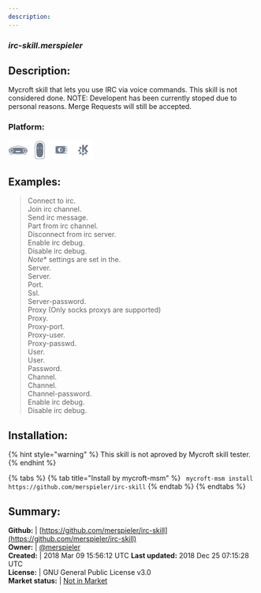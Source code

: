 ```yaml
---
description: 
---
```


### _irc-skill.merspieler_  
## Description:  
Mycroft skill that lets you use IRC via voice commands.
This skill is not considered done.
NOTE: Developent has been currently stoped due to personal reasons. Merge Requests will still be accepted.  
### Platform:  
 ![Mark I](../.gitbook/assets/mark-1-icon.png)  ![Mark II](../.gitbook/assets/mark-2-icon.png)  ![Picroft](../.gitbook/assets/picroft-icon.png)  ![plasmoid](../.gitbook/assets/kde.png)   
  
## Examples:  
> Connect to irc.  
> Join irc channel.  
> Send irc message.  
> Part from irc channel.  
> Disconnect from irc server.  
> Enable irc debug.  
> Disable irc debug.  
> *Note** settings are set in the.  
> Server.  
> Server.  
> Port.  
> Ssl.  
> Server-password.  
> Proxy (Only socks proxys are supported)  
> Proxy.  
> Proxy-port.  
> Proxy-user.  
> Proxy-passwd.  
> User.  
> User.  
> Password.  
> Channel.  
> Channel.  
> Channel-password.  
> Enable irc debug.  
> Disable irc debug.  
  
## Installation:  
{% hint style="warning" %}
This skill is not aproved by Mycroft skill tester.
{% endhint %}
    
{% tabs %}
{% tab title="Install by mycroft-msm" %}
``` mycroft-msm install https://github.com/merspieler/irc-skill```
{% endtab %}
  {% endtabs %}
    
## Summary:  
**Github:** | [https://github.com/merspieler/irc-skill](https://github.com/merspieler/irc-skill)  
**Owner:** | [@merspieler](https://github.com/merspieler)  
**Created:** | 2018 Mar 09 15:56:12 UTC  **Last updated:** 2018 Dec 25 07:15:28 UTC  
**License:** | GNU General Public License v3.0  
**Market status:** | [Not in Market](https://market.mycroft.ai/skill/)  
